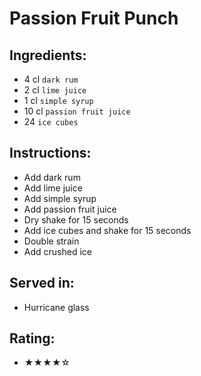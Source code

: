 # Passion Fruit Punch

## Ingredients:
- 4 cl `dark rum`
- 2 cl `lime juice`
- 1 cl `simple syrup`
- 10 cl `passion fruit juice`
- 24 `ice cubes`

## Instructions:
- Add dark rum
- Add lime juice
- Add simple syrup
- Add passion fruit juice
- Dry shake for 15 seconds
- Add ice cubes and shake for 15 seconds
- Double strain
- Add crushed ice

## Served in:
- Hurricane glass

## Rating:
- ★★★★☆